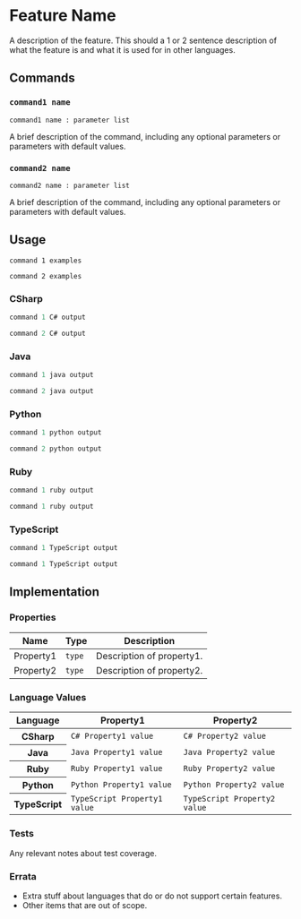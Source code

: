 # Feature Name

A description of the feature. This should a 1 or 2 sentence description of what the feature is and what it is used for in other languages. 


## Commands

### `command1 name`

`command1 name : parameter list`

A brief description of the command, including any optional parameters or parameters with default values.

### `command2 name`

`command2 name : parameter list`

A brief description of the command, including any optional parameters or parameters with default values.

## Usage

```gls
command 1 examples
```

```gls
command 2 examples
```

### CSharp

```csharp
command 1 C# output
```

```csharp
command 2 C# output
```

### Java

```java
command 1 java output
```

```java
command 2 java output
```

### Python

```python
command 1 python output
```

```python
command 2 python output
```

### Ruby

```ruby
command 1 ruby output
```

```ruby
command 1 ruby output
```

### TypeScript

```typescript
command 1 TypeScript output
```

```typescript
command 1 TypeScript output
```


## Implementation

### Properties

<table>
    <thead>
        <th>Name</th>
        <th>Type</th>
        <th>Description</th>
    </thead>
    <tbody>
        <tr>
            <td>Property1</td>
            <td><code>type</code></td>
            <td>Description of property1.</td>
        </tr>
        <tr>
            <td>Property2</td>
            <td><code>type</code></td>
            <td>Description of property2.</td>
        </tr>
    </tbody>
</table>

### Language Values

<table>
    <thead>
        <th>Language</th>
        <th>Property1</th>
        <th>Property2</th>
    </thead>
    <tbody>
        <tr>
            <th>CSharp</th>
            <td><code>C# Property1 value</code></td>
            <td><code>C# Property2 value</code></td>
        </tr>
        <tr>
            <th>Java</th>
            <td><code>Java Property1 value</code></td>
            <td><code>Java Property2 value</code></td>
        </tr>
        <tr>
            <th>Ruby</th>
            <td><code>Ruby Property1 value</code></td>
            <td><code>Ruby Property2 value</code></td>
        </tr>
        <tr>
            <th>Python</th>
            <td><code>Python Property1 value</code></td>
            <td><code>Python Property2 value</code></td>
        </tr>
        <tr>
            <th>TypeScript</th>
            <td><code>TypeScript Property1 value</code></td>
            <td><code>TypeScript Property2 value</code></td>
        </tr>
    </tbody>
</table>

### Tests

Any relevant notes about test coverage. 

### Errata

* Extra stuff about languages that do or do not support certain features.
* Other items that are out of scope.
